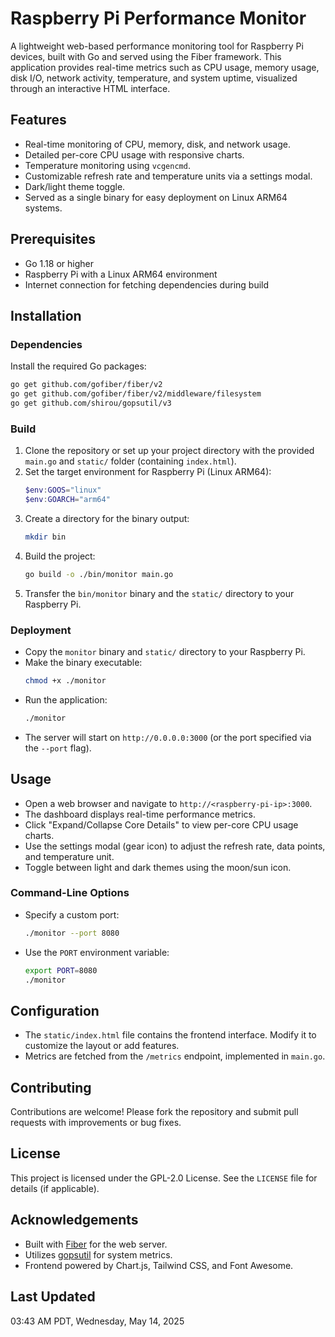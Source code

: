 # Raspberry Pi Performance Monitor

A lightweight web-based performance monitoring tool for Raspberry Pi devices, built with Go and served using the Fiber framework. This application provides real-time metrics such as CPU usage, memory usage, disk I/O, network activity, temperature, and system uptime, visualized through an interactive HTML interface.

## Features
- Real-time monitoring of CPU, memory, disk, and network usage.
- Detailed per-core CPU usage with responsive charts.
- Temperature monitoring using `vcgencmd`.
- Customizable refresh rate and temperature units via a settings modal.
- Dark/light theme toggle.
- Served as a single binary for easy deployment on Linux ARM64 systems.

## Prerequisites
- Go 1.18 or higher
- Raspberry Pi with a Linux ARM64 environment
- Internet connection for fetching dependencies during build

## Installation

### Dependencies
Install the required Go packages:
```bash
go get github.com/gofiber/fiber/v2
go get github.com/gofiber/fiber/v2/middleware/filesystem
go get github.com/shirou/gopsutil/v3
```

### Build
1. Clone the repository or set up your project directory with the provided `main.go` and `static/` folder (containing `index.html`).
2. Set the target environment for Raspberry Pi (Linux ARM64):
   ```powershell
   $env:GOOS="linux"
   $env:GOARCH="arm64"
   ```
3. Create a directory for the binary output:
   ```bash
   mkdir bin
   ```
4. Build the project:
   ```bash
   go build -o ./bin/monitor main.go
   ```
5. Transfer the `bin/monitor` binary and the `static/` directory to your Raspberry Pi.

### Deployment
- Copy the `monitor` binary and `static/` directory to your Raspberry Pi.
- Make the binary executable:
  ```bash
  chmod +x ./monitor
  ```
- Run the application:
  ```bash
  ./monitor
  ```
- The server will start on `http://0.0.0.0:3000` (or the port specified via the `--port` flag).

## Usage
- Open a web browser and navigate to `http://<raspberry-pi-ip>:3000`.
- The dashboard displays real-time performance metrics.
- Click "Expand/Collapse Core Details" to view per-core CPU usage charts.
- Use the settings modal (gear icon) to adjust the refresh rate, data points, and temperature unit.
- Toggle between light and dark themes using the moon/sun icon.

### Command-Line Options
- Specify a custom port:
  ```bash
  ./monitor --port 8080
  ```
- Use the `PORT` environment variable:
  ```bash
  export PORT=8080
  ./monitor
  ```

## Configuration
- The `static/index.html` file contains the frontend interface. Modify it to customize the layout or add features.
- Metrics are fetched from the `/metrics` endpoint, implemented in `main.go`.

## Contributing
Contributions are welcome! Please fork the repository and submit pull requests with improvements or bug fixes.

## License
This project is licensed under the GPL-2.0 License. See the `LICENSE` file for details (if applicable).

## Acknowledgements
- Built with [Fiber](https://gofiber.io/) for the web server.
- Utilizes [gopsutil](https://github.com/shirou/gopsutil) for system metrics.
- Frontend powered by Chart.js, Tailwind CSS, and Font Awesome.

## Last Updated
03:43 AM PDT, Wednesday, May 14, 2025